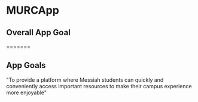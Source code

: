 # MURCApp

## Overall App Goal
=======
## App Goals

"To provide a platform where Messiah students can quickly and conveniently access important resources to make their campus experience more enjoyable"